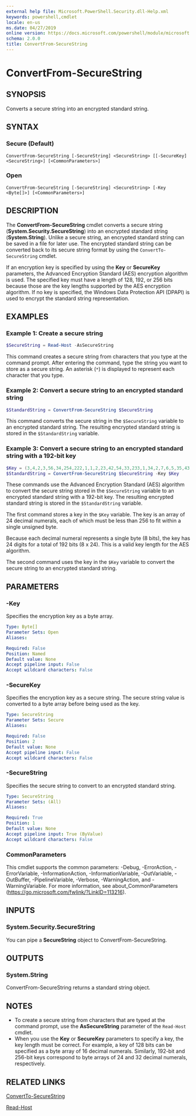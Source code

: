 ```yaml
---
external help file: Microsoft.PowerShell.Security.dll-Help.xml
keywords: powershell,cmdlet
locale: en-us
ms.date: 04/27/2019
online version: https://docs.microsoft.com/powershell/module/microsoft.powershell.security/convertfrom-securestring?view=powershell-3.0
schema: 2.0.0
title: ConvertFrom-SecureString
---
```

# ConvertFrom-SecureString

## SYNOPSIS
Converts a secure string into an encrypted standard string.

## SYNTAX

### Secure (Default)

```
ConvertFrom-SecureString [-SecureString] <SecureString> [[-SecureKey] <SecureString>] [<CommonParameters>]
```

### Open

```
ConvertFrom-SecureString [-SecureString] <SecureString> [-Key <Byte[]>] [<CommonParameters>]
```

## DESCRIPTION

The **ConvertFrom-SecureString** cmdlet converts a secure string (**System.Security.SecureString**)
into an encrypted standard string (**System.String**). Unlike a secure string, an encrypted standard
string can be saved in a file for later use. The encrypted standard string can be converted back to
its secure string format by using the `ConvertTo-SecureString` cmdlet.

If an encryption key is specified by using the **Key** or **SecureKey** parameters, the Advanced
Encryption Standard (AES) encryption algorithm is used. The specified key must have a length of 128,
192, or 256 bits because those are the key lengths supported by the AES encryption algorithm. If no
key is specified, the Windows Data Protection API (DPAPI) is used to encrypt the standard string
representation.

## EXAMPLES

### Example 1: Create a secure string

```powershell
$SecureString = Read-Host -AsSecureString
```

This command creates a secure string from characters that you type at the command prompt. After
entering the command, type the string you want to store as a secure string. An asterisk (`*`) is
displayed to represent each character that you type.

### Example 2: Convert a secure string to an encrypted standard string

```powershell
$StandardString = ConvertFrom-SecureString $SecureString
```

This command converts the secure string in the `$SecureString` variable to an encrypted standard
string. The resulting encrypted standard string is stored in the `$StandardString` variable.

### Example 3: Convert a secure string to an encrypted standard string with a 192-bit key

```powershell
$Key = (3,4,2,3,56,34,254,222,1,1,2,23,42,54,33,233,1,34,2,7,6,5,35,43)
$StandardString = ConvertFrom-SecureString $SecureString -Key $Key
```

These commands use the Advanced Encryption Standard (AES) algorithm to convert the secure string
stored in the `$SecureString` variable to an encrypted standard string with a 192-bit key. The
resulting encrypted standard string is stored in the `$StandardString` variable.

The first command stores a key in the `$Key` variable. The key is an array of 24 decimal numerals,
each of which must be less than 256 to fit within a single unsigned byte.

Because each decimal numeral represents a single byte (8 bits), the key has 24 digits for a total of
192 bits (8 x 24). This is a valid key length for the AES algorithm.

The second command uses the key in the `$Key` variable to convert the secure string to an encrypted
standard string.

## PARAMETERS

### -Key

Specifies the encryption key as a byte array.

```yaml
Type: Byte[]
Parameter Sets: Open
Aliases:

Required: False
Position: Named
Default value: None
Accept pipeline input: False
Accept wildcard characters: False
```

### -SecureKey

Specifies the encryption key as a secure string. The secure string value is converted to a byte
array before being used as the key.

```yaml
Type: SecureString
Parameter Sets: Secure
Aliases:

Required: False
Position: 2
Default value: None
Accept pipeline input: False
Accept wildcard characters: False
```

### -SecureString

Specifies the secure string to convert to an encrypted standard string.

```yaml
Type: SecureString
Parameter Sets: (All)
Aliases:

Required: True
Position: 1
Default value: None
Accept pipeline input: True (ByValue)
Accept wildcard characters: False
```

### CommonParameters

This cmdlet supports the common parameters: -Debug, -ErrorAction, -ErrorVariable,
-InformationAction, -InformationVariable, -OutVariable, -OutBuffer, -PipelineVariable, -Verbose,
-WarningAction, and -WarningVariable. For more information, see about_CommonParameters
(https://go.microsoft.com/fwlink/?LinkID=113216).

## INPUTS

### System.Security.SecureString

You can pipe a **SecureString** object to ConvertFrom-SecureString.

## OUTPUTS

### System.String

ConvertFrom-SecureString returns a standard string object.

## NOTES

- To create a secure string from characters that are typed at the command prompt, use the
  **AsSecureString** parameter of the `Read-Host` cmdlet.
- When you use the **Key** or **SecureKey** parameters to specify a key, the key length must be
  correct. For example, a key of 128 bits can be specified as a byte array of 16 decimal numerals.
  Similarly, 192-bit and 256-bit keys correspond to byte arrays of 24 and 32 decimal numerals,
  respectively.

## RELATED LINKS

[ConvertTo-SecureString](ConvertTo-SecureString.md)

[Read-Host](../Microsoft.PowerShell.Utility/Read-Host.md)

